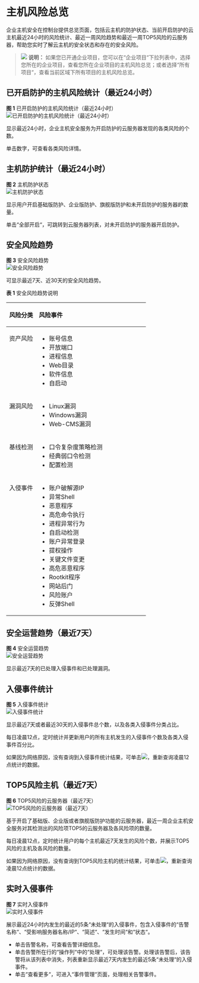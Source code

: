 # 主机风险总览<a name="hss_01_0048"></a>

企业主机安全在控制台提供总览页面，包括云主机的防护状态、当前开启防护的云主机最近24小时的风险统计、最近一周风险趋势和最近一周TOP5风险的云服务器，帮助您实时了解云主机的安全状态和存在的安全风险。

>![](public_sys-resources/icon-note.gif) **说明：** 
>如果您已开通企业项目，您可以在“企业项目“下拉列表中，选择您所在的企业项目，查看您所在企业项目的主机风险总览；或者选择“所有项目“，查看当前区域下所有项目的主机风险总览。

## 已开启防护的主机风险统计（最近24小时）<a name="section16331151653114"></a>

**图 1**  已开启防护的主机风险统计（最近24小时）<a name="fig1039820121859"></a>  
![](figures/已开启防护的主机风险统计（最近24小时）.png "已开启防护的主机风险统计（最近24小时）")

显示最近24小时，企业主机安全服务为开启防护的云服务器发现的各类风险的个数。

单击数字，可查看各类风险详情。

## 主机防护统计（最近24小时）<a name="section399119612310"></a>

**图 2**  主机防护状态<a name="fig10527140750"></a>  
![](figures/主机防护状态.png "主机防护状态")

显示用户开启基础版防护、企业版防护、旗舰版防护和未开启防护的服务器的数量。

单击“全部开启“，可跳转到云服务器列表，对未开启防护的服务器开启防护。

## 安全风险趋势<a name="section13575181911319"></a>

**图 3**  安全风险趋势<a name="fig780715366617"></a>  
![](figures/安全风险趋势.png "安全风险趋势")

可显示最近7天、近30天的安全风险趋势。

**表 1**  安全风险趋势说明

<a name="table88691587216"></a>
<table><thead align="left"><tr id="row1786913581726"><th class="cellrowborder" valign="top" width="21.27%" id="mcps1.2.3.1.1"><p id="p18869858429"><a name="p18869858429"></a><a name="p18869858429"></a>风险分类</p>
</th>
<th class="cellrowborder" valign="top" width="78.73%" id="mcps1.2.3.1.2"><p id="p8869155812210"><a name="p8869155812210"></a><a name="p8869155812210"></a>风险事件</p>
</th>
</tr>
</thead>
<tbody><tr id="row108696581228"><td class="cellrowborder" valign="top" width="21.27%" headers="mcps1.2.3.1.1 "><p id="p8869155811217"><a name="p8869155811217"></a><a name="p8869155811217"></a>资产风险</p>
</td>
<td class="cellrowborder" valign="top" width="78.73%" headers="mcps1.2.3.1.2 "><a name="ul145214101249"></a><a name="ul145214101249"></a><ul id="ul145214101249"><li>账号信息</li><li>开放端口</li><li>进程信息</li><li>Web目录</li><li>软件信息</li><li>自启动</li></ul>
</td>
</tr>
<tr id="row158697585216"><td class="cellrowborder" valign="top" width="21.27%" headers="mcps1.2.3.1.1 "><p id="p78693583218"><a name="p78693583218"></a><a name="p78693583218"></a>漏洞风险</p>
</td>
<td class="cellrowborder" valign="top" width="78.73%" headers="mcps1.2.3.1.2 "><a name="ul1065710255415"></a><a name="ul1065710255415"></a><ul id="ul1065710255415"><li>Linux漏洞</li><li>Windows漏洞</li><li>Web-CMS漏洞</li></ul>
</td>
</tr>
<tr id="row9869058123"><td class="cellrowborder" valign="top" width="21.27%" headers="mcps1.2.3.1.1 "><p id="p198701581727"><a name="p198701581727"></a><a name="p198701581727"></a>基线检测</p>
</td>
<td class="cellrowborder" valign="top" width="78.73%" headers="mcps1.2.3.1.2 "><a name="ul1277515303412"></a><a name="ul1277515303412"></a><ul id="ul1277515303412"><li>口令复杂度策略检测</li><li>经典弱口令检测</li><li>配置检测</li></ul>
</td>
</tr>
<tr id="row5203291439"><td class="cellrowborder" valign="top" width="21.27%" headers="mcps1.2.3.1.1 "><p id="p5216291737"><a name="p5216291737"></a><a name="p5216291737"></a>入侵事件</p>
</td>
<td class="cellrowborder" valign="top" width="78.73%" headers="mcps1.2.3.1.2 "><a name="ul148791338848"></a><a name="ul148791338848"></a><ul id="ul148791338848"><li>账户破解源IP</li><li>异常Shell</li><li>恶意程序</li><li>高危命令执行</li><li>进程异常行为</li><li>自启动检测</li><li>账户异常登录</li><li>提权操作</li><li>关键文件变更</li><li>高危恶意程序</li><li>Rootkit程序</li><li>网站后门</li><li>风险账户</li><li>反弹Shell</li></ul>
</td>
</tr>
</tbody>
</table>

## 安全运营趋势（最近7天）<a name="section118417312713"></a>

**图 4**  安全运营趋势<a name="fig66881497810"></a>  
![](figures/安全运营趋势.png "安全运营趋势")

显示最近7天的已处理入侵事件和已处理漏洞。

## 入侵事件统计<a name="section113691761998"></a>

**图 5**  入侵事件统计<a name="fig1598618281497"></a>  
![](figures/入侵事件统计.png "入侵事件统计")

显示最近7天或者最近30天的入侵事件总个数，以及各类入侵事件分类占比。

每日凌晨12点，定时统计并更新用户的所有主机发生的入侵事件个数及各类入侵事件百分比。

如果因为网络原因，没有查询到入侵事件统计结果，可单击![](figures/icon-update.png)，重新查询凌晨12点统计的数据。

## TOP5风险主机（最近7天）<a name="s672c78eefc9e4dcf81cba3bb8624aa41"></a>

**图 6**  TOP5风险的云服务器（最近7天）<a name="fig3254858363"></a>  
![](figures/TOP5风险的云服务器（最近7天）.png "TOP5风险的云服务器（最近7天）")

基于开启了基础版、企业版或者旗舰版防护功能的云服务器，最近一周企业主机安全服务对其检测出的风险项TOP5的云服务器及各风险项的数量。

每日凌晨12点，定时统计用户的每个主机最近7天发生的风险个数，并展示TOP5风险的主机及各风险的数量。

如果因为网络原因，没有查询到TOP5风险主机的统计结果，可单击![](figures/icon-update.png)，重新查询凌晨12点统计的数据。

## 实时入侵事件<a name="section142247408125"></a>

**图 7**  实时入侵事件<a name="fig167893151186"></a>  
![](figures/实时入侵事件.png "实时入侵事件")

展示最近24小时内发生的最近的5条“未处理“的入侵事件，包含入侵事件的“告警名称“、“受影响服务器名称/IP“、“简述“、“发生时间“和“状态“。

-   单击告警名称，可查看告警详细信息。
-   单击告警所在行的“操作列“中的“处理“，可处理该告警。处理该告警后，该告警将从该列表中消失，列表重新显示最近7天内发生的最近5条“未处理“的入侵事件。
-   单击“查看更多“，可进入“事件管理“页面，处理相关告警事件。

